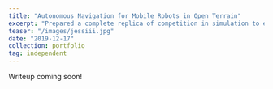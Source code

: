 ```yaml
---
title: "Autonomous Navigation for Mobile Robots in Open Terrain"
excerpt: "Prepared a complete replica of competition in simulation to enable RoboJackets' Intelligent Ground Vehicle Competition robots to be tested realistically. Coded motor control firmware and path planning algorithms to enable more accurate robot motion."
teaser: "/images/jessiii.jpg"
date: "2019-12-17"
collection: portfolio
tag: independent
---
```


Writeup coming soon!
